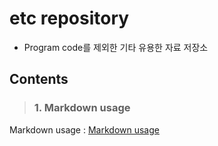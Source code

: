 etc repository
==============
* Program code를 제외한 기타 유용한 자료 저장소

## Contents
> ### 1. Markdown usage
Markdown usage : [Markdown usage](https://github.com/beom-ss/etc/blob/master/markdown_usage.md)
